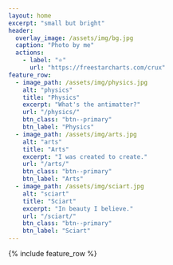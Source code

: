 ```yaml
---
layout: home
excerpt: "small but bright"
header:
  overlay_image: /assets/img/bg.jpg
  caption: "Photo by me"
  actions:
    - label: "⭐"
      url: "https://freestarcharts.com/crux"
feature_row:
  - image_path: /assets/img/physics.jpg
    alt: "physics"
    title: "Physics"
    excerpt: "What's the antimatter?"
    url: "/physics/"
    btn_class: "btn--primary"
    btn_label: "Physics"
  - image_path: /assets/img/arts.jpg
    alt: "arts"
    title: "Arts"
    excerpt: "I was created to create."
    url: "/arts/"
    btn_class: "btn--primary"
    btn_label: "Arts"
  - image_path: /assets/img/sciart.jpg
    alt: "sciart"
    title: "Sciart"
    excerpt: "In beauty I believe."
    url: "/sciart/"
    btn_class: "btn--primary"
    btn_label: "Sciart"      
---
```


{% include feature_row %}
